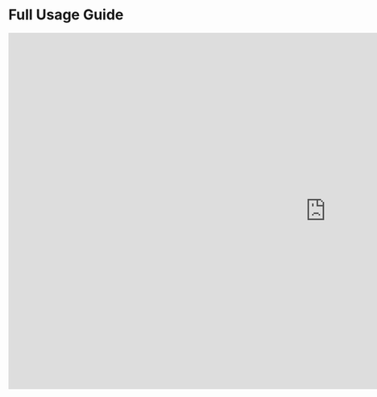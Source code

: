 # Full Usage Guide

<iframe width="1259" height="708" src="https://www.youtube.com/embed/87pdEmr7hWw" title="Core Protect Time-Lapse Tutorial" frameborder="0" allow="accelerometer; autoplay; clipboard-write; encrypted-media; gyroscope; picture-in-picture; web-share" referrerpolicy="strict-origin-when-cross-origin" allowfullscreen></iframe>